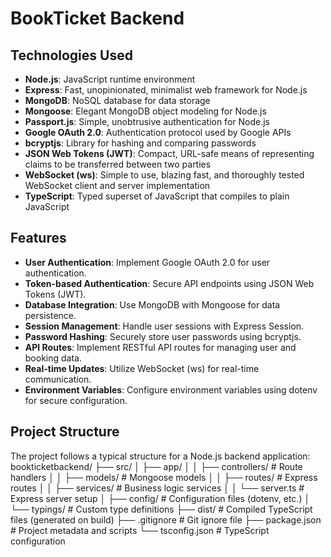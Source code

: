 # BookTicket Backend

## Technologies Used

- **Node.js**: JavaScript runtime environment
- **Express**: Fast, unopinionated, minimalist web framework for Node.js
- **MongoDB**: NoSQL database for data storage
- **Mongoose**: Elegant MongoDB object modeling for Node.js
- **Passport.js**: Simple, unobtrusive authentication for Node.js
- **Google OAuth 2.0**: Authentication protocol used by Google APIs
- **bcryptjs**: Library for hashing and comparing passwords
- **JSON Web Tokens (JWT)**: Compact, URL-safe means of representing claims to be transferred between two parties
- **WebSocket (ws)**: Simple to use, blazing fast, and thoroughly tested WebSocket client and server implementation
- **TypeScript**: Typed superset of JavaScript that compiles to plain JavaScript

## Features

- **User Authentication**: Implement Google OAuth 2.0 for user authentication.
- **Token-based Authentication**: Secure API endpoints using JSON Web Tokens (JWT).
- **Database Integration**: Use MongoDB with Mongoose for data persistence.
- **Session Management**: Handle user sessions with Express Session.
- **Password Hashing**: Securely store user passwords using bcryptjs.
- **API Routes**: Implement RESTful API routes for managing user and booking data.
- **Real-time Updates**: Utilize WebSocket (ws) for real-time communication.
- **Environment Variables**: Configure environment variables using dotenv for secure configuration.

## Project Structure

The project follows a typical structure for a Node.js backend application:
bookticketbackend/ ├── src/ │   ├── app/ │   │   ├── controllers/    # Route handlers │   │   ├── models/         # Mongoose models │   │   ├── routes/         # Express routes │   │   ├── services/       # Business logic services │   │   └── server.ts       # Express server setup │   ├── config/             # Configuration files (dotenv, etc.) │   └── typings/            # Custom type definitions ├── dist/                   # Compiled TypeScript files (generated on build) ├── .gitignore              # Git ignore file ├── package.json            # Project metadata and scripts └── tsconfig.json           # TypeScript configuration

